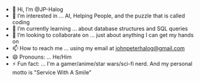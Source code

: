 - 👋 Hi, I’m @JP-Halog
- 👀 I’m interested in ... AI, Helping People, and the puzzle that is called coding
- 🌱 I’m currently learning ... about database structures and SQL queries
- 💞️ I’m looking to collaborate on ... just about anything I can get my hands on
- 📫 How to reach me ... using my email at johnpeterhalog@gmail.com
- 😄 Pronouns: ... He/Him
- ⚡ Fun fact: ... I'm a gamer/anime/star wars/sci-fi nerd. And my personal motto is "Service With A Smile"

<!---
JP-Halog/JP-Halog is a ✨ special ✨ repository because its `README.md` (this file) appears on your GitHub profile.
You can click the Preview link to take a look at your changes.
--->
